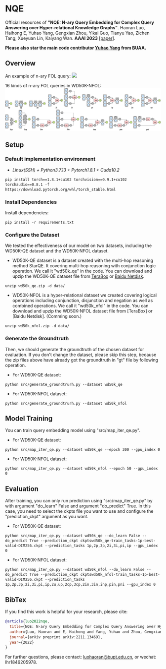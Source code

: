 # NQE

Official resources of **"NQE: N-ary Query Embedding for Complex Query Answering over Hyper-relational Knowledge Graphs"**. Haoran Luo, Haihong E, Yuhao Yang, Gengxian Zhou, Yikai Guo, Tianyu Yao, Zichen Tang, Xueyuan Lin, Kaiyang Wan. **AAAI 2023** \[[paper](https://doi.org/10.48550/arXiv.2211.13469)\]. 

**Please also star the main code contributor [Yuhao Yang](https://github.com/TimeFighter818/NQE_Nary_Query_Embedding) from BUAA.**

## Overview
An example of n-ary FOL query:
![](./figs/F1.drawio.png)

16 kinds of n-ary FOL queries in WD50K-NFOL:
![](./figs/F4.drawio.png)

## Setup

### Default implementation environment

* *Linux(SSH) + Python3.7.13 + Pytorch1.8.1 + Cuda10.2*

```
pip install torch==1.8.1+cu102 torchvision==0.9.1+cu102 torchaudio==0.8.1 -f https://download.pytorch.org/whl/torch_stable.html
```

### Install Dependencies

Install dependencies:
```
pip install -r requirements.txt
```

### Configure the Dataset

We tested the effectiveness of our model on two datasets, including the WD50K-QE dataset and the WD50K-NFOL dataset.

* WD50K-QE dataset is a dataset created with the multi-hop reasoning method StarQE. It covering multi-hop reasoning with conjunction logic operation. We call it "wd50k_qe" in the code. You can download and upzip the WD50K-QE dataset file from [TeraBox](https://terabox.com/s/1jiIHls_9FSoY--ULOMpcOg) or [Baidu Netdisk](https://pan.baidu.com/s/1IIFaPfXQIKKdWbX1HX6heA?pwd=26mp).

```
unzip wd50k_qe.zip -d data/
```

* WD50K-NFOL is a hyper-relational dataset we created covering logical operations including conjunction, disjunction and negation as well as combined operations. We call it "wd50k_nfol" in the code. You can download and upzip the WD50K-NFOL dataset file from [TeraBox] or [Baidu Netdisk]. (Comming soon.)

```
unzip wd50k_nfol.zip -d data/
```

### Generate the Groundtruth ###

Then, we should generate the groundtruth of the chosen dataset for evaluation. If you don't change the dataset, please skip this step, because the zip files above have already got the groundtruth in "gt\" file by following operation.

* For WD50K-QE dataset:
```
python src/generate_groundtrurh.py --dataset wd50k_qe
```
* For WD50K-NFOL dataset:
```
python src/generate_groundtrurh.py --dataset wd50k_nfol
```

## Model Training ##

You can train query embedding model using "src/map_iter_qe.py".

* For WD50K-QE dataset:
```
python src/map_iter_qe.py --dataset wd50k_qe --epoch 300 --gpu_index 0
```

* For WD50K-NFOL dataset:
```
python src/map_iter_qe.py --dataset wd50k_nfol --epoch 50 --gpu_index 0
```

## Evaluation ##

After training, you can only run prediction using "src/map_iter_qe.py" by with argument "do_learn" False and argument "do_predict" True. In this case, you need to select the ckpts file you want to use and configure the "prediction_ckpt" argument as you want.

* For WD50K-QE dataset:
```
python src/map_iter_qe.py --dataset wd50k_qe --do_learn False --do_predict True --prediction_ckpt ckptswd50k_qe-train_tasks-1p-best-valid-DIM256.ckpt --prediction_tasks 1p,2p,3p,2i,3i,pi,ip --gpu_index 0
```

* For WD50K-NFOL dataset:
```
python src/map_iter_qe.py --dataset wd50k_nfol --do_learn False --do_predict True --prediction_ckpt ckptswd50k_nfol-train_tasks-1p-best-valid-DIM256.ckpt --prediction_tasks 1p,2p,3p,2i,3i,pi,ip,2u,up,2cp,3cp,2in,3in,inp,pin,pni --gpu_index 0
```

## BibTex

If you find this work is helpful for your research, please cite:

```bibtex
@article{luo2022nqe,
  title={NQE: N-ary Query Embedding for Complex Query Answering over Hyper-relational Knowledge Graphs},
  author={Luo, Haoran and E, Haihong and Yang, Yuhao and Zhou, Gengxian and Guo, Yikai and Yao, Tianyu and Tang, Zichen and Lin, Xueyuan and Wan, Kaiyang},
  journal={arXiv preprint arXiv:2211.13469},
  year={2022}
}
```

For further questions, please contact: luohaoran@bupt.edu.cn, or wechat: lhr1846205978.